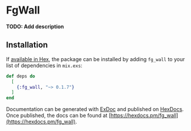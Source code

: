 # FgWall

**TODO: Add description**

## Installation

If [available in Hex](https://hex.pm/docs/publish), the package can be installed
by adding `fg_wall` to your list of dependencies in `mix.exs`:

```elixir
def deps do
  [
    {:fg_wall, "~> 0.1.7"}
  ]
end
```

Documentation can be generated with [ExDoc](https://github.com/elixir-lang/ex_doc)
and published on [HexDocs](https://hexdocs.pm). Once published, the docs can
be found at [https://hexdocs.pm/fg_wall](https://hexdocs.pm/fg_wall).
